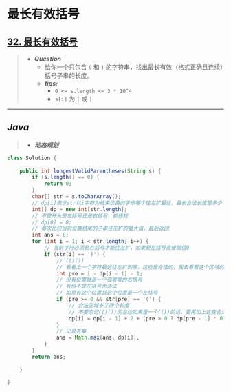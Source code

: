 # 最长有效括号

## [32. 最长有效括号](https://leetcode.cn/problems/longest-valid-parentheses/)

> - ***Question***
>   - 给你一个只包含 `(` 和 `)` 的字符串，找出最长有效（格式正确且连续）括号子串的长度。
>   - ***tips:***
>     - `0 <= s.length <= 3 * 10^4`
>     - `s[i]` 为 `(` 或 `)`

---

## *Java*

> - ***动态规划***

```java
class Solution {
    
    public int longestValidParentheses(String s) {
        if (s.length() == 0) {
            return 0;
        }
        char[] str = s.toCharArray();
        // dp[i]表示str以i字符为结束位置的子串哪个往左扩最远，最长合法长度是多少
        int[] dp = new int[str.length];
        // 不管开头是左括号还是右括号，都违规
        // dp[0] = 0;
        // 每次比较当前位置结尾的子串往左扩的最大值，最后返回
        int ans = 0;
        for (int i = 1; i < str.length; i++) {
            // 当前字符必须是右括号才能往左扩，如果是左括号直接赋值0
            if (str[i] == ')') {
                // (()())
                // 看看上一个字符最远往左扩到哪，这些是合法的，我去看看这个区域的再前面一个位置
                int pre = i - dp[i - 1] - 1;
                // 没有位置就是一个孤零零的右括号
                // 有但不是左括号也违法
                // 如果有这个位置且这个位置是一个左括号
                if (pre >= 0 && str[pre] == '(') {
                    // 合法区域多了两个长度
                    // 不要忘记(()())的左边如果是一个(())的话，要再加上这些合法长度，但记得越界判断
                    dp[i] = dp[i - 1] + 2 + (pre > 0 ? dp[pre - 1] : 0);
                }
                // 记录答案
                ans = Math.max(ans, dp[i]);
            }
        }
        return ans;
        
    }
    
}
```
